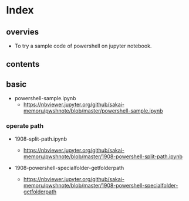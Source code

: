 # Index

## overvies
- To try a sample code of powershell on jupyter notebook.

## contents

## basic

- powershell-sample.ipynb
    + https://nbviewer.jupyter.org/github/sakai-memoru/pwshnote/blob/master/powershell-sample.ipynb

### operate path

- 1908-split-path.ipynb
    + https://nbviewer.jupyter.org/github/sakai-memoru/pwshnote/blob/master/1908-powershell-split-path.ipynb

- 1908-powershell-specialfolder-getfolderpath
    + https://nbviewer.jupyter.org/github/sakai-memoru/pwshnote/blob/master/1908-powershell-specialfolder-getfolderpath
